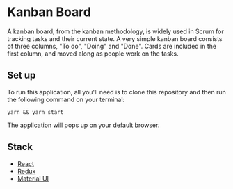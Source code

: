 # Kanban Board

A kanban board, from the kanban methodology, is widely used in Scrum for tracking tasks and their current state. A very simple kanban board consists of three columns, "To do", "Doing" and "Done". Cards are included in the first column, and moved along as people work on the tasks.


## Set up

To run this application, all you'll need is to clone this repository and then run the following command on your terminal:


```
yarn && yarn start
```

The application will pops up on your default browser.


## Stack
* [React](https://reactjs.org/)
* [Redux](https://redux.js.org/)
* [Material UI](https://material-ui.com/)


